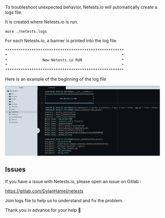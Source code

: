 To troubleshoot unexpected behavior, Netests.io will automatically create a logs file.

It is created where Netests.io is run.

```shell
more ./netests.logs
```

For each Netests.io, a banner is printed into the log file.

```shell
******************************************************
*                                                    *
*                New Netests.io RUN                  *
*                                                    *
******************************************************
```

Here is an example of the beginning of the log file

![./images/logs.png](./images/logs.png)





## Issues

If you have a issue with Netests.io, please open an issue on Gitlab :

https://gitlab.com/DylanHamel/netests

Join logs file to help us to understand and fix the problem.

Thank you in advance for your help :pray:

